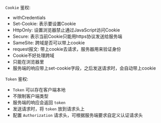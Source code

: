 `Cookie` 鉴权: 
* withCredentials
* Set-Cookie: 表示要设置Cookie
* HttpOnly: 设置浏览器禁止通过JavaScript访问Cookie
* Secure: 表示当前Cookie只能用https协议发送给服务端
* SameSite: 跨域是否可以带上cookie
* request报文: 带上cookie去请求，服务器用来验证身份
* Cookie不好处理跨域
* 只能在浏览器里
* 服务端的响应带上set-cookie字段，之后发送请求时，会自动带上cookie

`Token` 鉴权:
* `Token` 可以存在客户端本地
* 不限制客户端类型
* 服务端的响应会返回 `token`
* 发送请求时，将 `token` 放到请求头上
* 配置 `Authorization` 请求头，可根据服务端要求自定义认证请求头
